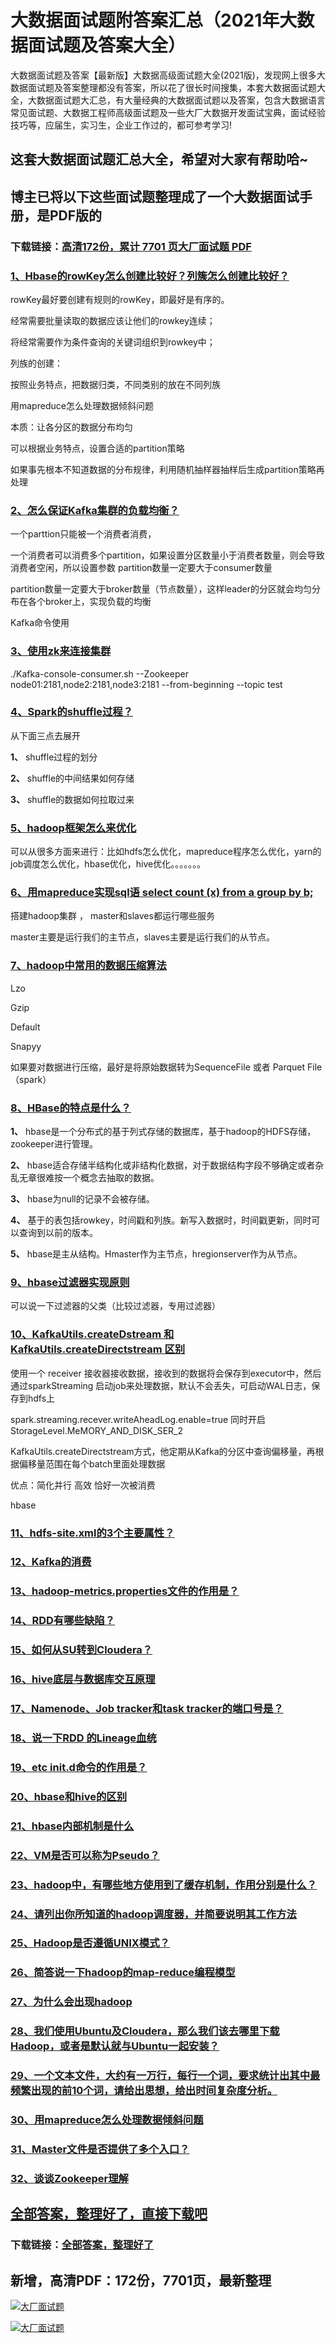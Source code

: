 # 大数据面试题附答案汇总（2021年大数据面试题及答案大全）

大数据面试题及答案【最新版】大数据高级面试题大全(2021版)，发现网上很多大数据面试题及答案整理都没有答案，所以花了很长时间搜集，本套大数据面试题大全，大数据面试题大汇总，有大量经典的大数据面试题以及答案，包含大数据语言常见面试题、大数据工程师高级面试题及一些大厂大数据开发面试宝典，面试经验技巧等，应届生，实习生，企业工作过的，都可参考学习!

## 这套大数据面试题汇总大全，希望对大家有帮助哈~ 

## 博主已将以下这些面试题整理成了一个大数据面试手册，是PDF版的

### 下载链接：[高清172份，累计 7701 页大厂面试题  PDF](https://github.com/javatechnorth/javanorth-itbooks/blob/master/docs/index.md)


### [1、Hbase的rowKey怎么创建比较好？列簇怎么创建比较好？](https://gitee.com/souyunku/NewDevBooks/blob/master/docs/大数据/大数据面试题附答案汇总（2021年大数据面试题及答案大全）.md#1hbase的rowkey怎么创建比较好列簇怎么创建比较好)  




rowKey最好要创建有规则的rowKey，即最好是有序的。

经常需要批量读取的数据应该让他们的rowkey连续；

将经常需要作为条件查询的关键词组织到rowkey中；

列族的创建：

按照业务特点，把数据归类，不同类别的放在不同列族

用mapreduce怎么处理数据倾斜问题

本质：让各分区的数据分布均匀

可以根据业务特点，设置合适的partition策略

如果事先根本不知道数据的分布规律，利用随机抽样器抽样后生成partition策略再处理



### [2、怎么保证Kafka集群的负载均衡？](https://gitee.com/souyunku/NewDevBooks/blob/master/docs/大数据/大数据面试题附答案汇总（2021年大数据面试题及答案大全）.md#2怎么保证kafka集群的负载均衡)  


一个parttion只能被一个消费者消费，

一个消费者可以消费多个partition，如果设置分区数量小于消费者数量，则会导致消费者空闲，所以设置参数 partition数量一定要大于consumer数量

partition数量一定要大于broker数量（节点数量），这样leader的分区就会均匀分布在各个broker上，实现负载的均衡

Kafka命令使用


### [3、使用zk来连接集群](https://gitee.com/souyunku/NewDevBooks/blob/master/docs/大数据/大数据面试题附答案汇总（2021年大数据面试题及答案大全）.md#3使用zk来连接集群)  


./Kafka-console-consumer.sh --Zookeeper node01:2181,node2:2181,node3:2181 --from-beginning --topic test


### [4、Spark的shuffle过程？](https://gitee.com/souyunku/NewDevBooks/blob/master/docs/大数据/大数据面试题附答案汇总（2021年大数据面试题及答案大全）.md#4spark的shuffle过程)  


从下面三点去展开

**1、** shuffle过程的划分

**2、** shuffle的中间结果如何存储

**3、** shuffle的数据如何拉取过来


### [5、hadoop框架怎么来优化](https://gitee.com/souyunku/NewDevBooks/blob/master/docs/大数据/大数据面试题附答案汇总（2021年大数据面试题及答案大全）.md#5hadoop框架怎么来优化)  


可以从很多方面来进行：比如hdfs怎么优化，mapreduce程序怎么优化，yarn的job调度怎么优化，hbase优化，hive优化。。。。。。。


### [6、用mapreduce实现sql语 select count (x) from a group by b;](https://gitee.com/souyunku/NewDevBooks/blob/master/docs/大数据/大数据面试题附答案汇总（2021年大数据面试题及答案大全）.md#6用mapreduce实现sql语-select-count-x-from-a-group-by-b;)  


搭建hadoop集群 ， master和slaves都运行哪些服务

master主要是运行我们的主节点，slaves主要是运行我们的从节点。


### [7、hadoop中常用的数据压缩算法](https://gitee.com/souyunku/NewDevBooks/blob/master/docs/大数据/大数据面试题附答案汇总（2021年大数据面试题及答案大全）.md#7hadoop中常用的数据压缩算法)  


Lzo

Gzip

Default

Snapyy

如果要对数据进行压缩，最好是将原始数据转为SequenceFile 或者 Parquet File（spark）


### [8、HBase的特点是什么？](https://gitee.com/souyunku/NewDevBooks/blob/master/docs/大数据/大数据面试题附答案汇总（2021年大数据面试题及答案大全）.md#8hbase的特点是什么)  


**1、** hbase是一个分布式的基于列式存储的数据库，基于hadoop的HDFS存储，zookeeper进行管理。

**2、** hbase适合存储半结构化或非结构化数据，对于数据结构字段不够确定或者杂乱无章很难按一个概念去抽取的数据。

**3、** hbase为null的记录不会被存储。

**4、** 基于的表包括rowkey，时间戳和列族。新写入数据时，时间戳更新，同时可以查询到以前的版本。

**5、** hbase是主从结构。Hmaster作为主节点，hregionserver作为从节点。


### [9、hbase过滤器实现原则](https://gitee.com/souyunku/NewDevBooks/blob/master/docs/大数据/大数据面试题附答案汇总（2021年大数据面试题及答案大全）.md#9hbase过滤器实现原则)  


可以说一下过滤器的父类（比较过滤器，专用过滤器）


### [10、KafkaUtils.createDstream 和 KafkaUtils.createDirectstream 区别](https://gitee.com/souyunku/NewDevBooks/blob/master/docs/大数据/大数据面试题附答案汇总（2021年大数据面试题及答案大全）.md#10kafkautilscreatedstream-和-kafkautilscreatedirectstream-区别)  


使用一个 receiver 接收器接收数据，接收到的数据将会保存到executor中，然后通过sparkStreaming 启动job来处理数据，默认不会丢失，可启动WAL日志，保存到hdfs上

spark.streaming.recever.writeAheadLog.enable=true 同时开启 StorageLevel.MeMORY_AND_DISK_SER_2

KafkaUtils.createDirectstream方式，他定期从Kafka的分区中查询偏移量，再根据偏移量范围在每个batch里面处理数据

优点：简化并行 高效 恰好一次被消费

hbase


### [11、hdfs-site.xml的3个主要属性？](https://gitee.com/souyunku/NewDevBooks/blob/master/docs/大数据/大数据面试题附答案汇总（2021年大数据面试题及答案大全）.md#11hdfs-sitexml的3个主要属性)  

### [12、Kafka的消费](https://gitee.com/souyunku/NewDevBooks/blob/master/docs/大数据/大数据面试题附答案汇总（2021年大数据面试题及答案大全）.md#12kafka的消费)  

### [13、hadoop-metrics.properties文件的作用是？](https://gitee.com/souyunku/NewDevBooks/blob/master/docs/大数据/大数据面试题附答案汇总（2021年大数据面试题及答案大全）.md#13hadoop-metricsproperties文件的作用是)  

### [14、RDD有哪些缺陷？](https://gitee.com/souyunku/NewDevBooks/blob/master/docs/大数据/大数据面试题附答案汇总（2021年大数据面试题及答案大全）.md#14rdd有哪些缺陷)  

### [15、如何从SU转到Cloudera？](https://gitee.com/souyunku/NewDevBooks/blob/master/docs/大数据/大数据面试题附答案汇总（2021年大数据面试题及答案大全）.md#15如何从su转到cloudera)  

### [16、hive底层与数据库交互原理](https://gitee.com/souyunku/NewDevBooks/blob/master/docs/大数据/大数据面试题附答案汇总（2021年大数据面试题及答案大全）.md#16hive底层与数据库交互原理)  

### [17、Namenode、Job tracker和task tracker的端口号是？](https://gitee.com/souyunku/NewDevBooks/blob/master/docs/大数据/大数据面试题附答案汇总（2021年大数据面试题及答案大全）.md#17namenodejob-tracker和task-tracker的端口号是)  

### [18、说一下RDD 的Lineage血统](https://gitee.com/souyunku/NewDevBooks/blob/master/docs/大数据/大数据面试题附答案汇总（2021年大数据面试题及答案大全）.md#18说一下rdd-的lineage血统)  

### [19、etc init.d命令的作用是？](https://gitee.com/souyunku/NewDevBooks/blob/master/docs/大数据/大数据面试题附答案汇总（2021年大数据面试题及答案大全）.md#19etc-initd命令的作用是)  

### [20、hbase和hive的区别](https://gitee.com/souyunku/NewDevBooks/blob/master/docs/大数据/大数据面试题附答案汇总（2021年大数据面试题及答案大全）.md#20hbase和hive的区别)  

### [21、hbase内部机制是什么](https://gitee.com/souyunku/NewDevBooks/blob/master/docs/大数据/大数据面试题附答案汇总（2021年大数据面试题及答案大全）.md#21hbase内部机制是什么)  

### [22、VM是否可以称为Pseudo？](https://gitee.com/souyunku/NewDevBooks/blob/master/docs/大数据/大数据面试题附答案汇总（2021年大数据面试题及答案大全）.md#22vm是否可以称为pseudo)  

### [23、hadoop中，有哪些地方使用到了缓存机制，作用分别是什么？](https://gitee.com/souyunku/NewDevBooks/blob/master/docs/大数据/大数据面试题附答案汇总（2021年大数据面试题及答案大全）.md#23hadoop中有哪些地方使用到了缓存机制作用分别是什么)  

### [24、请列出你所知道的hadoop调度器，并简要说明其工作方法](https://gitee.com/souyunku/NewDevBooks/blob/master/docs/大数据/大数据面试题附答案汇总（2021年大数据面试题及答案大全）.md#24请列出你所知道的hadoop调度器并简要说明其工作方法)  

### [25、Hadoop是否遵循UNIX模式？](https://gitee.com/souyunku/NewDevBooks/blob/master/docs/大数据/大数据面试题附答案汇总（2021年大数据面试题及答案大全）.md#25hadoop是否遵循unix模式)  

### [26、简答说一下hadoop的map-reduce编程模型](https://gitee.com/souyunku/NewDevBooks/blob/master/docs/大数据/大数据面试题附答案汇总（2021年大数据面试题及答案大全）.md#26简答说一下hadoop的map-reduce编程模型)  

### [27、为什么会出现hadoop](https://gitee.com/souyunku/NewDevBooks/blob/master/docs/大数据/大数据面试题附答案汇总（2021年大数据面试题及答案大全）.md#27为什么会出现hadoop)  

### [28、我们使用Ubuntu及Cloudera，那么我们该去哪里下载Hadoop，或者是默认就与Ubuntu一起安装？](https://gitee.com/souyunku/NewDevBooks/blob/master/docs/大数据/大数据面试题附答案汇总（2021年大数据面试题及答案大全）.md#28我们使用ubuntu及cloudera那么我们该去哪里下载hadoop或者是默认就与ubuntu一起安装)  

### [29、一个文本文件，大约有一万行，每行一个词，要求统计出其中最频繁出现的前10个词，请给出思想，给出时间复杂度分析。](https://gitee.com/souyunku/NewDevBooks/blob/master/docs/大数据/大数据面试题附答案汇总（2021年大数据面试题及答案大全）.md#29一个文本文件大约有一万行每行一个词要求统计出其中最频繁出现的前10个词请给出思想给出时间复杂度分析。)  

### [30、用mapreduce怎么处理数据倾斜问题](https://gitee.com/souyunku/NewDevBooks/blob/master/docs/大数据/大数据面试题附答案汇总（2021年大数据面试题及答案大全）.md#30用mapreduce怎么处理数据倾斜问题)  

### [31、Master文件是否提供了多个入口？](https://gitee.com/souyunku/NewDevBooks/blob/master/docs/大数据/大数据面试题附答案汇总（2021年大数据面试题及答案大全）.md#31master文件是否提供了多个入口)  

### [32、谈谈Zookeeper理解](https://gitee.com/souyunku/NewDevBooks/blob/master/docs/大数据/大数据面试题附答案汇总（2021年大数据面试题及答案大全）.md#32谈谈zookeeper理解)  





## [全部答案，整理好了，直接下载吧](https://gitee.com/souyunku/DevBooks/blob/master/docs/daan.md)

### 下载链接：[全部答案，整理好了](https://gitee.com/souyunku/NewDevBooks/blob/master/docs/daan.md)




## 新增，高清PDF：172份，7701页，最新整理

[![大厂面试题](https://www.souyunku.com/wp-content/uploads/weixin/mst.png "架构师专栏")](https://github.com/javatechnorth/javanorth-itbooks/blob/master/image/面试题.png "架构师专栏")

[![大厂面试题](https://github.com/javatechnorth/javanorth-itbooks/blob/master/image/面试题.png "架构师专栏")](https://github.com/javatechnorth/javanorth-itbooks/blob/master/image/面试题.png "架构师专栏")
